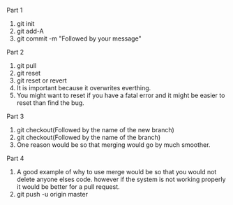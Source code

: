 Part 1

1) git init
2) git add-A
3) git commit -m "Followed by your message"

Part 2

1) git pull
2) git reset
3) git reset or revert
4) It is important because it overwrites everthing.
5) You might want to reset if you have a fatal error and it might be easier to reset than find the bug.

Part 3

1) git checkout(Followed by the name of the new branch)
2) git checkout(Followed by the name of the branch)
3) One reason would be so that merging would go by much smoother.

Part 4

1) A good example of why to use merge would be so that you would not delete anyone elses code. however if the system is not working properly it would be better for a pull request.
2) git push -u origin master


